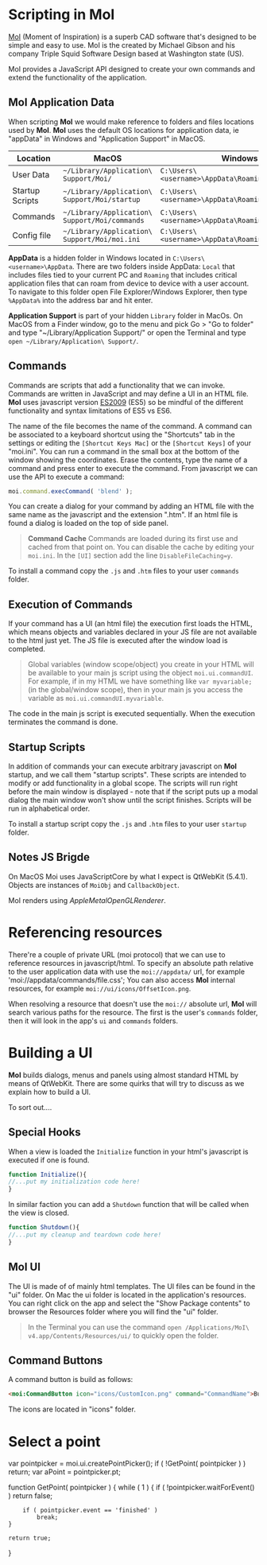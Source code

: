 # Scripting in MoI #

[MoI](http://moi3d.com) (Moment of Inspiration) is a superb CAD software that's designed to be simple and easy to use. MoI is the created by Michael Gibson and his company Triple Squid Software Design based at Washington state (US).

MoI provides a JavaScript API designed to create your own commands and extend the functionality of the application.

## MoI Application Data ##

When scripting **MoI** we would make reference to folders and files locations used by **MoI**. **MoI** uses the default OS locations for application data, ie "appData" in Windows and "Application Support" in MacOS. 

| Location | MacOS | Windows |
| --- | --- | --- |
| User Data | `~/Library/Application\ Support/Moi/` | `C:\Users\<username>\AppData\Roaming\Moi\` |
| Startup Scripts |  `~/Library/Application\ Support/Moi/startup` | `C:\Users\<username>\AppData\Roaming\Moi\startup` |
| Commands |  `~/Library/Application\ Support/Moi/commands` | `C:\Users\<username>\AppData\Roaming\Moi\commands` |
| Config file |  `~/Library/Application\ Support/Moi/moi.ini` | `C:\Users\<username>\AppData\Roaming\Moi\moi.ini` |


**AppData** is a hidden folder in Windows located in `C:\Users\<username>\AppData`. There are two folders inside AppData: `Local` that includes files tied to your current PC and `Roaming` that includes critical application files that can roam from device to device with a user account. To navigate to this folder open File Explorer/Windows Explorer, then type `%AppData%` into the address bar and hit enter.

**Application Support** is part of your hidden `Library` folder in MacOs. On MacOS from a Finder window, go to the menu and pick Go > "Go to folder" and type "~/Library/Application Support/" or open the Terminal and type  `open ~/Library/Application\ Support/`.



## Commands ##

Commands are scripts that add a functionality that we can invoke. Commands are written in JavaScript and may define a UI in an HTML file. **MoI** uses javascript version [ES2009](https://www.w3schools.com/js/js_es5.asp) (ES5) so be mindful of the different functionality and syntax limitations of ES5 vs ES6. 

The name of the file becomes the name of the command. A command can be associated to a keyboard shortcut using the "Shortcuts" tab in the settings or editing the `[Shortcut Keys Mac]` or the `[Shortcut Keys]` of your "moi.ini". You can run a command in the small box at the bottom of the window showing the coordinates. Erase the contents, type the name of a command and press enter to execute the command. From javascript we can use the API to execute a command:

```js
moi.command.execCommand( 'blend' );
```

You can create a dialog for your command by adding an HTML file with the same name as the javascript and the extension ".htm". If an html file is found a dialog is loaded on the top of side panel.


> **Command Cache** Commands are loaded during its first use and cached from that point on. You can disable the cache by editing your `moi.ini`. In the `[UI]` section add the line `DisableFileCaching=y`.


To install a command copy the `.js` and `.htm` files to your user `commands` folder.


## Execution of Commands ##

If your command has a UI (an html file) the execution first loads the HTML, which means objects and variables declared in your JS file are not available to the html just yet. The JS file is executed after the window load is completed.

> Global variables (window scope/object) you create in your HTML will be available to your main js script using the object `moi.ui.commandUI`. For example, if in my HTML we have something like `var myvariable;` (in the global/window scope), then in your main js you access the variable as `moi.ui.commandUI.myvariable`.


The code in the main js script is executed sequentially. When the execution terminates the command is done.


## Startup Scripts ##

In addition of commands your can execute arbitrary javascript on **MoI** startup, and we call them "startup scripts".  These scripts are intended to modify or add functionality in a global scope.  The scripts will run right before the main window is displayed - note that if the script puts up a modal dialog the main window won't show until the script finishes. Scripts will be run in alphabetical order. 

To install a startup script copy the `.js` and `.htm` files to your user `startup` folder.


## Notes JS Brigde ##

On MacOS Moi uses JavaScriptCore by what I expect is QtWebKit (5.4.1). Objects are instances of `MoiObj` and `CallbackObject`.

MoI renders using *AppleMetalOpenGLRenderer*.


# Referencing resources #

There're a couple of private URL (moi protocol) that we can use to reference resources in javascript/html. To specify an absolute path relative to the user application data with use the `moi://appdata/` url, for example 'moi://appdata/commands/file.css'; You can also access **MoI** internal resources, for example `moi://ui/icons/OffsetIcon.png`.

When resolving a resource that doesn't use the `moi://` absolute url, **MoI** will search various paths for the resource. The first is the user's `commands` folder, then it will look in the app's `ui` and `commands` folders.


# Building a UI #

**MoI** builds dialogs, menus and panels using almost standard HTML by means of QtWebKit. There are some quirks that will try to discuss as we explain how to build a UI.


To sort out....

## Special Hooks ##

When a view is loaded the `Initialize` function in your html's javascript is executed if one is found.

```js
function Initialize(){
//...put my initialization code here!
}
```

In similar faction you can add a `Shutdown` function that will be called when the view is closed.

```js
function Shutdown(){
//...put my cleanup and teardown code here!
}
```

## MoI UI ##

The UI is made of of mainly html templates. The UI files can be found in the "ui" folder. On Mac the ui folder is located in the application's resources. You can right click on the app and select the "Show Package contents" to browser the Resources folder where you will find the "ui" folder.

> In the Terminal you can use the command `open /Applications/MoI\ v4.app/Contents/Resources/ui/` to quickly open the folder.


## Command Buttons ##

A command button is build as follows:

```html
<moi:CommandButton icon="icons/CustomIcon.png" command="CommandName">Button text label here</moi:CommandButton>
```

The icons are located in "icons" folder.



# Select a point #

var pointpicker = moi.ui.createPointPicker();
if ( !GetPoint( pointpicker ) ) return;
var aPoint = pointpicker.pt;	


function GetPoint( pointpicker )
{
	while ( 1 )
	{
		if ( !pointpicker.waitForEvent() )
			return false;
			
		if ( pointpicker.event == 'finished' )
			break;
	}
	
	return true;
}